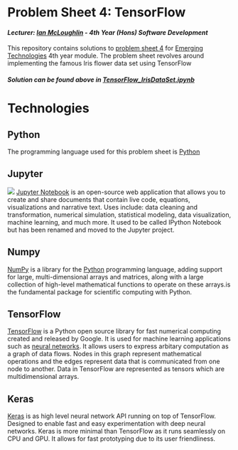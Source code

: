 # Problem Sheet 4: TensorFlow
#### *Lecturer: [Ian McLoughlin](ianmcloughlin.github.io) - 4th Year (Hons) Software Development*
This repository contains solutions to [problem sheet 4](https://emerging-technologies.github.io/problems/tensorflow.html) for [Emerging Technologies](https://emerging-technologies.github.io/) 4th year module. The problem sheet revolves around implementing the famous Iris flower data set using TensorFlow

#### **_Solution can be found above in [TensorFlow_IrisDataSet.ipynb](https://github.com/ianburkeixiv/TensorFlow/blob/master/TensorFlow_IrisDataSet.ipynb)_**

# Technologies
## Python
The programming language used for this problem sheet is [Python](https://www.python.org/)

## Jupyter
![](https://user-images.githubusercontent.com/22341150/33091841-28afe576-cef0-11e7-8bfc-809f2e153590.png)
[Jupyter Notebook](http://jupyter.org/) is an open-source web application that allows you to create and share documents that contain live code, equations, visualizations and narrative text. Uses include: data cleaning and transformation, numerical simulation, statistical modeling, data visualization, machine learning, and much more. It used to be called IPython Notebook but has been renamed and moved to the Jupyter project.

## Numpy
[NumPy](http://www.numpy.org/) is a library for the [Python](https://www.python.org/) programming language, adding support for large, multi-dimensional arrays and matrices, along with a large collection of high-level mathematical functions to operate on these arrays.is the fundamental package for scientific computing with Python.

## TensorFlow
[TensorFlow](https://www.tensorflow.org/) is a Python open source library for fast numerical computing created and released by Google. It is used for machine learning applications such as [neural networks](https://en.wikipedia.org/wiki/Artificial_neural_network). It allows users to express arbitary computation as a graph of data flows. Nodes in this graph represent mathematical operations and the edges represent data that is communicated from one node to another. Data in TensorFlow are represented as tensors which are multidimensional arrays. 

## Keras
[Keras](https://keras.io/) is as high level neural network API running on top of TensorFlow. Designed to enable fast and easy experimentation with deep neural networks. Keras is more minimal than TensorFlow as it runs seamlessly on CPU and GPU. It allows for fast prototyping due to its user friendliness.
